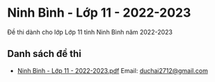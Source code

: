 # Ninh Bình - Lớp 11 - 2022-2023

Đề thi dành cho lớp Lớp 11 tỉnh Ninh Bình năm 2022-2023

## Danh sách đề thi

- [Ninh Bình - Lớp 11 - 2022-2023.pdf](Ninh%20Bình%20-%20Lớp%2011%20-%202022-2023.pdf)
Email: duchai2712@gmail.com

